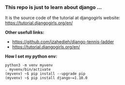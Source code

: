 ### This repo is just to learn about django ... 

It is the source code of the tutorial at djangogirls website:
https://tutorial.djangogirls.org/en/

**Other usefull links:**

- https://github.com/jzahedieh/django-tennis-ladder
- https://tutorial.djangogirls.org/en/

**How I set my python env:**
```
python3 -m venv myvenv
. myvenv/bin/activate
(myvenv) ~$ pip install --upgrade pip
(myvenv) ~$ pip install django~=1.10.0
```
